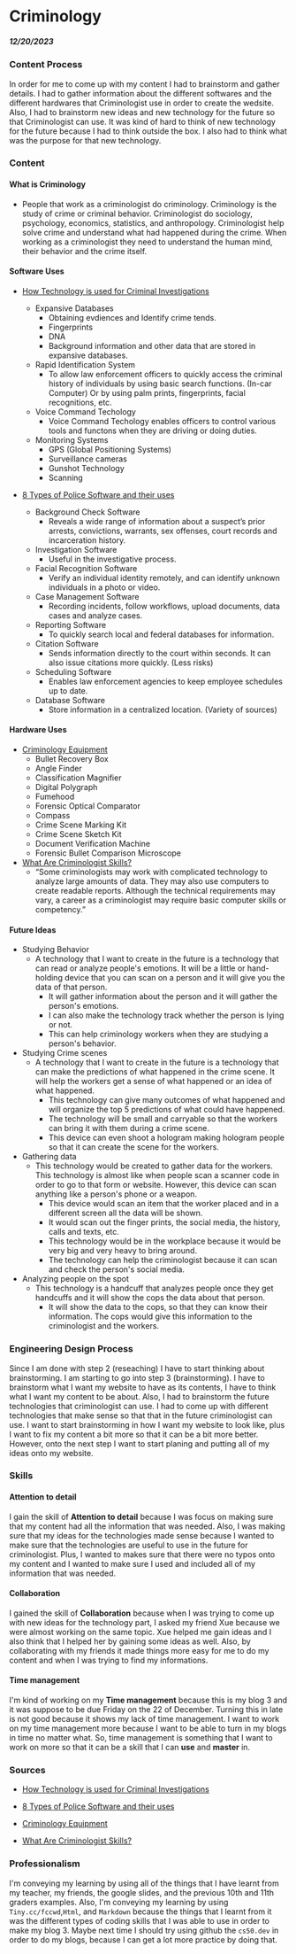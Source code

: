 # Criminology
##### 12/20/2023

### Content Process

In order for me to come up with my content I had to brainstorm and gather details. I had to gather information about the different softwares and the different hardwares that Criminologist use in order to create the wedsite. Also, I had to brainstorm new ideas and new technology for the future so that Criminologist can use. It was kind of hard to think of new technology for the future because I had to think outside the box. I also had to think what was the purpose for that new technology. 


### Content 

#### What is Criminology
   * People that work as a criminologist do criminology. Criminology is the study of crime or criminal behavior. Criminologist do sociology, psychology, economics, statistics, and anthropology. Criminologist help solve crime and understand what had happened during the crime. When working as a criminologist they need to understand the human mind, their behavior and the crime itself. 
     
#### Software Uses
* [How Technology is used for Criminal Investigations](https://www.openfox.com/how-technology-is-used-for-criminal-investigations/)
   * Expansive Databases
     * Obtaining evdiences and Identify crime tends.
     * Fingerprints
     * DNA
     * Background information and other data that are stored in expansive databases.
   * Rapid Identification System
     * To allow law enforcement officers to quickly access the criminal history of individuals by using basic search functions. (In-car Computer) Or by using palm prints, fingerprints, facial recognitions, etc.
   * Voice Command Techology
     * Voice Command Techology enables officers to control various tools and functons when they are driving or doing duties.
   * Monitoring Systems
     * GPS (Global Positioning Systems)
     * Surveillance cameras
     * Gunshot Technology
     * Scanning

* [8 Types of Police Software and their uses](https://www.openfox.com/8-types-of-police-software-and-their-uses/ )
   * Background Check Software
     * Reveals a wide range of information about a suspect’s prior arrests, convictions, warrants, sex offenses, court records and incarceration history.
   * Investigation Software
     * Useful in the investigative process.
   * Facial Recognition Software
     * Verify an individual identity remotely, and can identify unknown individuals in a photo or video.
   * Case Management Software
     * Recording incidents, follow workflows, upload documents, data cases and analyze cases.
   * Reporting Software
     * To quickly search local and federal databases for information.
   * Citation Software
     * Sends information directly to the court within seconds. It can also issue citations more quickly. (Less risks)
   * Scheduling Software
     * Enables law enforcement agencies to keep employee schedules up to date.
   * Database Software
     * Store information in a centralized location. (Variety of sources)

#### Hardware Uses
* [Criminology Equipment](https://princevaliant-equip.com/product-category/criminology-equipment/)
   * Bullet Recovery Box
   * Angle Finder
   * Classification Magnifier
   * Digital Polygraph
   * Fumehood
   * Forensic Optical Comparator
   * Compass
   * Crime Scene Marking Kit
   * Crime Scene Sketch Kit
   * Document Verification Machine
   * Forensic Bullet Comparison Microscope
* [What Are Criminologist Skills?](https://www.indeed.com/career-advice/resumes-cover-letters/criminologist-skills)
   * “Some criminologists may work with complicated technology to analyze large amounts of data. They may also use computers to create readable reports. Although the technical requirements may vary, a career as a criminologist may require basic computer skills or competency.”

#### Future Ideas
* Studying Behavior
   * A technology that I want to create in the future is a technology that can read or analyze people's emotions. It will be a little or hand-holding device that you can scan on a person and it will give you the data of that person.
     * It will gather information about the person and it will gather the person's emotions.
     * I can also make the technology track whether the person is lying or not.
     * This can help criminology workers when they are studying a person's behavior.
* Studying Crime scenes
  * A technology that I want to create in the future is a technology that can make the predictions of what happened in the crime scene. It will help the workers get a sense of what happened or an idea of what happened.
    * This technology can give many outcomes of what happened and will organize the top 5 predictions of what could have happened.
    * The technology will be small and carryable so that the workers can bring it with them during a crime scene.
    * This device can even shoot a hologram making hologram people so that it can create the scene for the workers.
* Gathering data
  * This technology would be created to gather data for the workers. This technology is almost like when people scan a scanner code in order to go to that form or website. However, this device can scan anything like a person's phone or a weapon.
    * This device would scan an item that the worker placed and in a different screen all the data will be shown.
    * It would scan out the finger prints, the social media, the history, calls and texts, etc.
    * This technology would be in the workplace because it would be very big and very heavy to bring around.
    * The technology can help the criminologist because it can scan and check the person's social media.
* Analyzing people on the spot
  * This technology is a handcuff that analyzes people once they get handcuffs and it will show the cops the data about that person.
    * It will show the data to the cops, so that they can know their information. The cops would give this information to the criminologist and the workers.

### Engineering Design Process

Since I am done with step 2 (reseaching) I have to start thinking about brainstorming. I am starting to go into step 3 (brainstorming). I have to brainstorm what I want my website to have as its contents, I have to think what I want my content to be about. Also, I had to brainstorm the future technologies that criminologist can use. I had to come up with different technologies that make sense so that that in the future criminologist can use. I want to start brainstorming in how I want my website to look like, plus I want to fix my content a bit more so that it can be a bit more better. However, onto the next step I want to start planing and putting all of my ideas onto my website. 

### Skills

#### Attention to detail

I gain the skill of **Attention to detail** because I was focus on making sure that my content had all the information that was needed. Also, I was making sure that my ideas for the technologies made sense because I wanted to make sure that the technologies are useful to use in the future for criminologist. Plus, I wanted to makes sure that there were no typos onto my content and I wanted to make sure I used and included all of my information that was needed. 

#### Collaboration

I gained the skill of **Collaboration** because when I was trying to come up with new ideas for the technology part, I asked my friend Xue because we were almost working on the same topic. Xue helped me gain ideas and I also think that I helped her by gaining some ideas as well. Also, by collaborating with my friends it made things more easy for me to do my content and when I was trying to find my informations. 

#### Time management

I'm kind of working on my **Time management** because this is my blog 3 and it was suppose to be due Friday on the 22 of December. Turning this in late is not good because it shows my lack of time management. I want to work on my time management more because I want to be able to turn in my blogs in time no matter what. So, time management is something that I want to work on more so that it can be a skill that I can **use** and **master** in. 

### Sources

* [How Technology is used for Criminal Investigations](https://www.openfox.com/how-technology-is-used-for-criminal-investigations/)

* [8 Types of Police Software and their uses](https://www.openfox.com/8-types-of-police-software-and-their-uses/ )

* [Criminology Equipment](https://princevaliant-equip.com/product-category/criminology-equipment/)

* [What Are Criminologist Skills?](https://www.indeed.com/career-advice/resumes-cover-letters/criminologist-skills)

### Professionalism

I'm conveying my learning by using all of the things that I have learnt from my teacher, my friends, the google slides, and the previous 10th and 11th graders examples. Also, I'm conveying my learning by using `Tiny.cc/fccwd`,`Html`, and `Markdown` because the  things that I learnt from it was the different types of coding skills that I was able to use in order to make my blog 3. Maybe next time I should try using github the `cs50.dev` in order to do my blogs, because I can get a lot more practice by doing that. 




